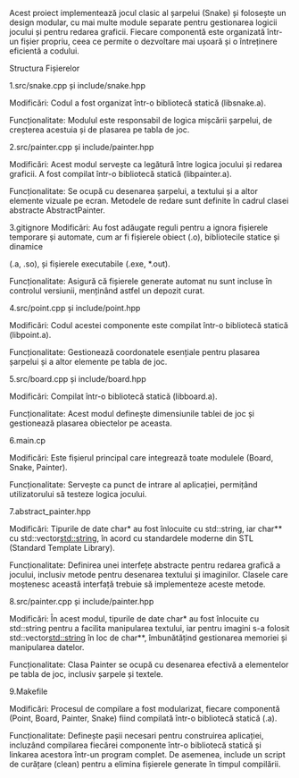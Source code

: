 Acest proiect implementează jocul clasic al șarpelui (Snake) și folosește un design modular, cu mai multe module separate pentru gestionarea logicii jocului și pentru redarea graficii. Fiecare componentă este organizată într-un fișier propriu, ceea ce permite o dezvoltare mai ușoară și o întreținere eficientă a codului.

Structura Fișierelor

1.src/snake.cpp și include/snake.hpp

 Modificări:
 Codul a fost organizat într-o bibliotecă statică (libsnake.a).
 
 Funcționalitate:
 Modulul este responsabil de logica mișcării șarpelui, de creșterea acestuia și de plasarea pe tabla de joc.

2.src/painter.cpp și include/painter.hpp

 Modificări:
 Acest modul servește ca legătură între logica jocului și redarea graficii. A fost compilat într-o bibliotecă statică (libpainter.a).
 
 Funcționalitate:
 Se ocupă cu desenarea șarpelui, a textului și a altor elemente vizuale pe ecran. Metodele de redare sunt definite în cadrul clasei 
 abstracte AbstractPainter.

3.gitignore
 Modificări:
 Au fost adăugate reguli pentru a ignora fișierele temporare și automate, cum ar fi fișierele obiect (.o), bibliotecile statice și dinamice
 
 (.a, .so), și fișierele executabile (.exe, *.out).
 
 Funcționalitate:
 Asigură că fișierele generate automat nu sunt incluse în controlul versiunii, menținând astfel un depozit curat.

4.src/point.cpp și include/point.hpp

 Modificări:
 Codul acestei componente este compilat într-o bibliotecă statică (libpoint.a).
 
 Funcționalitate:
 Gestionează coordonatele esențiale pentru plasarea șarpelui și a altor elemente pe tabla de joc.

5.src/board.cpp și include/board.hpp

 Modificări:
 Compilat într-o bibliotecă statică (libboard.a).
 
 Funcționalitate:
 Acest modul definește dimensiunile tablei de joc și gestionează plasarea obiectelor pe aceasta.

6.main.cp

 Modificări:
 Este fișierul principal care integrează toate modulele (Board, Snake, Painter).
 
 Funcționalitate:
 Servește ca punct de intrare al aplicației, permițând utilizatorului să testeze logica jocului.

7.abstract_painter.hpp

 Modificări:
 Tipurile de date char* au fost înlocuite cu std::string, iar char** cu std::vector<std::string>, în acord cu standardele moderne din STL 
 (Standard Template Library).
 
 Funcționalitate:
 Definirea unei interfețe abstracte pentru redarea grafică a jocului, inclusiv metode pentru desenarea textului și imaginilor. Clasele care 
 moștenesc această interfață trebuie să implementeze aceste metode.

8.src/painter.cpp și include/painter.hpp

 Modificări:
 În acest modul, tipurile de date char* au fost înlocuite cu std::string pentru a facilita manipularea textului, iar pentru imagini s-a 
 folosit std::vector<std::string> în loc de char**, îmbunătățind gestionarea memoriei și manipularea datelor.
 
 Funcționalitate:
 Clasa Painter se ocupă cu desenarea efectivă a elementelor pe tabla de joc, inclusiv șarpele și textele.

9.Makefile

 Modificări:
 Procesul de compilare a fost modularizat, fiecare componentă (Point, Board, Painter, Snake) fiind compilată într-o bibliotecă statică (.a).
 
 Funcționalitate:
 Definește pașii necesari pentru construirea aplicației, incluzând compilarea fiecărei componente într-o bibliotecă statică și linkarea 
 acestora într-un program complet. De asemenea, include un script de curățare (clean) pentru a elimina fișierele generate în timpul 
 compilării.
